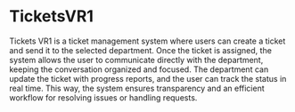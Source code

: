 # TicketsVR1
Tickets VR1 is a ticket management system where users can create a ticket and send it to the selected department. Once the ticket is assigned, the system allows the user to communicate directly with the department, keeping the conversation organized and focused.  The department can update the ticket with progress reports, and the user can track the status in real time. This way, the system ensures transparency and an efficient workflow for resolving issues or handling requests.